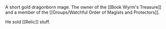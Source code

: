 A short gold dragonborn mage. The owner of the [[Book Wyrm's Treasure]] and a member of the [[Groups/Watchful Order of Magists and Protectors]].

He sold [[Relic]] stuff.